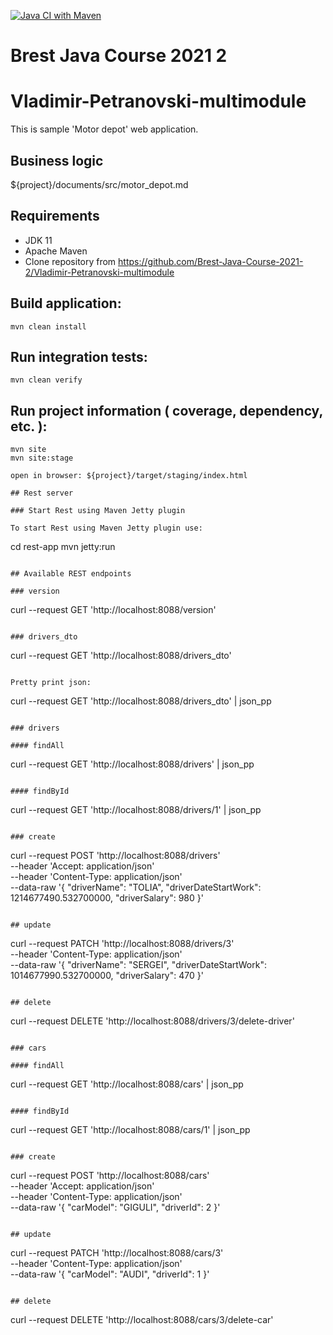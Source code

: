 [![Java CI with Maven](https://github.com/Brest-Java-Course-2021-2/Vladimir-Petranovski-multimodule/actions/workflows/maven.yml/badge.svg)](https://github.com/Brest-Java-Course-2021-2/Vladimir-Petranovski-multimodule/actions/workflows/maven.yml)

# Brest Java Course 2021 2

# Vladimir-Petranovski-multimodule

This is sample 'Motor depot' web application.

## Business logic

${project}/documents/src/motor_depot.md

## Requirements

* JDK 11
* Apache Maven
* Clone repository from https://github.com/Brest-Java-Course-2021-2/Vladimir-Petranovski-multimodule

## Build application:
```
mvn clean install
```

## Run integration tests:
```
mvn clean verify
```

## Run project information ( coverage, dependency, etc. ):
```
mvn site
mvn site:stage

open in browser: ${project}/target/staging/index.html

## Rest server

### Start Rest using Maven Jetty plugin

To start Rest using Maven Jetty plugin use:

```
cd rest-app
mvn jetty:run
```

## Available REST endpoints

### version

```
curl --request GET 'http://localhost:8088/version'
```

### drivers_dto

```
curl --request GET 'http://localhost:8088/drivers_dto'
```

Pretty print json:

```
curl --request GET 'http://localhost:8088/drivers_dto' | json_pp
```

### drivers

#### findAll

```
curl --request GET 'http://localhost:8088/drivers' | json_pp
```

#### findById

```
curl --request GET 'http://localhost:8088/drivers/1' | json_pp
```

### create

```
curl --request POST 'http://localhost:8088/drivers' \
--header 'Accept: application/json' \
--header 'Content-Type: application/json' \
--data-raw '{
"driverName": "TOLIA",
"driverDateStartWork": 1214677490.532700000,
"driverSalary": 980
}'
```

## update

```
curl --request PATCH 'http://localhost:8088/drivers/3' \
--header 'Content-Type: application/json' \
--data-raw '{
"driverName": "SERGEI",
"driverDateStartWork": 1014677990.532700000,
"driverSalary": 470
}'
```

## delete

```
curl --request DELETE 'http://localhost:8088/drivers/3/delete-driver'
```

### cars

#### findAll

```
curl --request GET 'http://localhost:8088/cars' | json_pp
```

#### findById

```
curl --request GET 'http://localhost:8088/cars/1' | json_pp
```

### create

```
curl --request POST 'http://localhost:8088/cars' \
--header 'Accept: application/json' \
--header 'Content-Type: application/json' \
--data-raw '{
"carModel": "GIGULI",
"driverId": 2
}'
```

## update

```
curl --request PATCH 'http://localhost:8088/cars/3' \
--header 'Content-Type: application/json' \
--data-raw '{
"carModel": "AUDI",
"driverId": 1
}'
```

## delete

```
curl --request DELETE 'http://localhost:8088/cars/3/delete-car'
```

